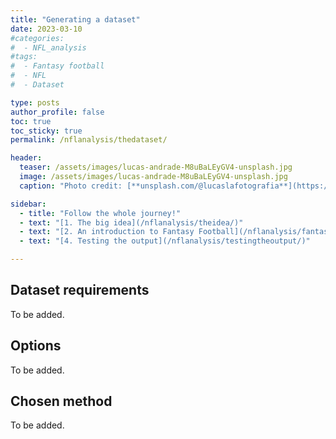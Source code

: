 ```yaml
---
title: "Generating a dataset"
date: 2023-03-10
#categories:
#  - NFL_analysis
#tags:
#  - Fantasy football
#  - NFL
#  - Dataset

type: posts
author_profile: false
toc: true
toc_sticky: true
permalink: /nflanalysis/thedataset/

header:
  teaser: /assets/images/lucas-andrade-M8uBaLEyGV4-unsplash.jpg
  image: /assets/images/lucas-andrade-M8uBaLEyGV4-unsplash.jpg
  caption: "Photo credit: [**unsplash.com/@lucaslafotografia**](https://unsplash.com/@lucaslafotografia)"

sidebar:
  - title: "Follow the whole journey!"
  - text: "[1. The big idea](/nflanalysis/theidea/)"
  - text: "[2. An introduction to Fantasy Football](/nflanalysis/fantasyfootballintro/)"
  - text: "[4. Testing the output](/nflanalysis/testingtheoutput/)"

---
```


## Dataset requirements
To be added.

## Options
To be added.

## Chosen method
To be added.

